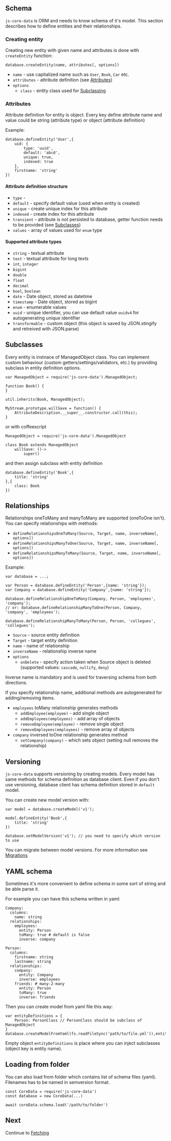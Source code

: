 ## Schema

`js-core-data` is ORM and needs to know schema of it's model. This section describes how to define entities and their relationships.
  

### Creating entity

Creating new entity with given name and attributes is done with `createEntity` function:

`database.createEntity(name, attributes[, options])`

- `name` - use capitalized name such as `User`, `Book`, `Car` etc.
- `attributes` - attribute definition (see [Attributes](#attributes))
- `options` 
    - `class` - entity class used for [Subclassing](#subclasses) 

### Attributes

Attribute definition for entity is object. Every key define attribute name and value could be string (attribute type) or object (attribute definition)
 
Example: 

```
database.defineEntity('User',{
    uid: {
        type: 'uuid',
        default: 'abcd',
        unique: true,
        indexed: true
    },
    firstname: 'string'
})
```

#### Attribute definition structure

- `type` - 
- `default` - specify default value (used when entity is created)
- `unique` - create unique index for this attribute
- `indexed` - create index for this attribute
- `transient` - attribute is not persisted to database, getter function needs to be provided (see [Subclasses](#subclasses))
- `values` - array of values used for `enum` type

#### Supported attribute types

- `string` - textual attribute
- `text` - textual attribute for long texts
- `int`, `integer`
- `bigint`
- `double`
- `float`
- `decimal`
- `bool`, `boolean`
- `date` - Date object, stored as datetime
- `timestamp` - Date object, stored as bigint
- `enum` - enumerable values
- `uuid` - unique identifier, you can use default value `uuidv4` for autogenerating unique identifier
- `transformable` - custom object (this object is saved by JSON.stingify and retreived with JSON.parse)
 


## Subclasses

Every entity is instnace of ManagedObject class. You can implement custom behaviour (custom getters/settings/validators, etc.) by providing subclass in entity definition options.


```
var ManagedObject = require('js-core-data').ManagedObject;

function Book() {
}

util.inherits(Book, ManagedObject);

MyStream.prototype.willSave = function() {
    AttributeDescription.__super__.constructor.call(this);
}
```

or with coffeescript

```
ManagedObject = require('js-core-data').ManagedObject

class Book extends ManagedObject
    willSave: ()->
        super()
```

and then assign subclass with entity definition

```
database.defineEntity('Book',{
    title: 'string'
},{
    class: Book
})
```


## Relationships

Relationships oneToMany and manyToMany are supported (oneToOne isn't). You can specify relationships with methods:

- `defineRelationshipsOneToMany(Source, Target, name, inverseName[, options])`
- `defineRelationshipsManyToOne(Source, Target, name, inverseName[, options])`
- `defineRelationshipsManyToMany(Source, Target, name, inverseName[, options])`

Example:

```
var database = ...;

var Person = database.defineEntity('Person',{name: 'string'});
var Company = database.defineEntity('Company',{name: 'string'});

database.defineRelationshipOneToMany(Company, Person, 'employees', 'company');
// or: database.defineRelationshipManyToOne(Person, Company, 'company', 'employees');

database.defineRelationshipManyToMany(Person, Person, 'collegues', 'collegues');
```

- `Source` - source entity definition
- `Target` - target entity definition
- `name` - name of relationship
- `inverseName` - relationship inverse name
- `options`
    - `onDelete` - specify action taken when Source object is deleted (supported values: `cascade`, `nullify`, `deny`)

Inverse name is mandatory and is used for traversing schema from both directions.

If you specify relationship name, additional methods are autogenerated for adding/removing items.

- `employees` toMany relationship generates methods
    - `addEmployee(employee)` - add single object
    - `addEmployees(employees)` - add array of objects
    - `removeEmployee(employee)` - remove single object
    - `removeEmployees(employees)` - remove array of objects
- `company` inversed toOne relationship generates method
    - `setCompany(company)` - which sets object (setting null removes the relationship)


## Versioning

`js-core-data` supports versioning by creating models. Every model has same methods for schema definition as database client. Even if you don't use versioning, database client has schema definition stored in `default` model.

You can create new model version with:

```
var model = database.createModel('v1');

model.defineEntity('Book',{
    title: 'string'
})

database.setModelVersion('v1'); // you need to specify which version to use
```

You can migrate between model versions. For more information see [Migrations](migrations.md)

## YAML schema

Sometimes it's more convenient to define schema in some sort of string and be able parse it.

For example you can have this schema written in yaml:
```
Company:
  columns:
    name: string
  relationships:
    employees:
      entity: Person
      toMany: true # default is false
      inverse: company

Person:
  columns:
    firstname: string
    lastname: string
  relationships:
    company:
      entity: Company
      inverse: employees
    friends: # many-2-many
      entity: Person
      toMany: true
      inverse: friends 
```

Then you can create model from yaml file this way:
```
var entityDefinitions = {
    Person: PersonClass // PersonClass should be subclass of ManagedObject
}
database.createModelFromYaml(fs.readFileSync('path/to/file.yml')),entityDefinitions,'v1')
```

Empty object `entityDefinitions` is place where you can inject subclasses (object key is entity name).

## Loading from folder

You can also load from folder which contains list of schema files (yaml). Filenames has to be named in semversion format.

```
const CoreData = require('js-core-data')
const database = new CoreData(...)

await coreData.schema.load('/path/to/folder')
```

## Next

Continue to [Fetching](fetching.md)